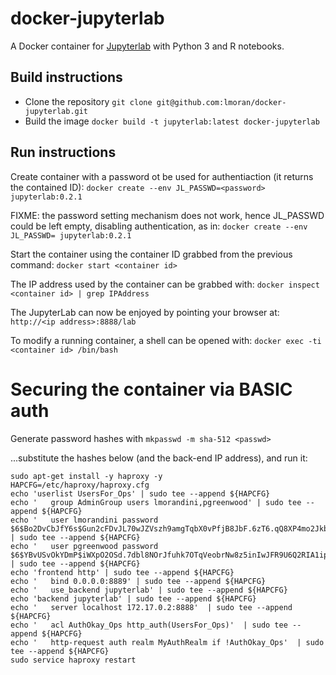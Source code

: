 # docker-jupyterlab

A Docker container for [Jupyterlab](https://github.com/jupyterlab/jupyterlab) with Python 3 and  R notebooks.


## Build instructions 

* Clone the repository `git clone git@github.com:lmoran/docker-jupyterlab.git`
* Build the image `docker build -t jupyterlab:latest docker-jupyterlab`


## Run instructions 

Create container with a password ot be used for authentiaction (it returns the contained ID):
`docker create --env JL_PASSWD=<password> jupyterlab:0.2.1`

FIXME: the password setting mechanism does not work, hence JL_PASSWD could be left empty, disabling authentication, as in:
`docker create --env JL_PASSWD= jupyterlab:0.2.1`

Start the container using the container ID grabbed from the previous command:
`docker start <container id>`

The IP address used by the container can be grabbed with:
`docker inspect <container id> | grep IPAddress`

The JupyterLab can now be enjoyed by pointing your browser at:
`http://<ip address>:8888/lab`

To modify a running container, a shell can be opened with:
`docker exec -ti <container id> /bin/bash`


# Securing the container via BASIC auth

Generate password hashes with
`mkpasswd -m sha-512 <passwd>`

...substitute the hashes below (and the back-end IP address), and run it:
```
sudo apt-get install -y haproxy -y
HAPCFG=/etc/haproxy/haproxy.cfg
echo 'userlist UsersFor_Ops' | sudo tee --append ${HAPCFG}
echo '   group AdminGroup users lmorandini,pgreenwood' | sudo tee --append ${HAPCFG}
echo '   user lmorandini password $6$Bo2DvCbJfY6s$Gun2cFDvJL70wJZVszh9amgTqbX0vPfjB8JbF.6zT6.qQ8XP4mo2JkbIWCy75CMqJQBvWQmhZ1Yp3n4cTqahF0'  | sudo tee --append ${HAPCFG}
echo '   user pgreenwood password $6$YBvUSvOkYDmP$iWXpO2OSd.7dbl8NOrJfuhk7OTqVeobrNw8z5inIwJFR9U6Q2RIA1ip1YetTsJOYI7Dm5j7pyuzac7BBmwg8b/'  | sudo tee --append ${HAPCFG}
echo 'frontend http' | sudo tee --append ${HAPCFG} 
echo '   bind 0.0.0.0:8889' | sudo tee --append ${HAPCFG}
echo '   use_backend jupyterlab' | sudo tee --append ${HAPCFG}
echo 'backend jupyterlab' | sudo tee --append ${HAPCFG} 
echo '   server localhost 172.17.0.2:8888'  | sudo tee --append ${HAPCFG} 
echo '   acl AuthOkay_Ops http_auth(UsersFor_Ops)'  | sudo tee --append ${HAPCFG}
echo '   http-request auth realm MyAuthRealm if !AuthOkay_Ops'  | sudo tee --append ${HAPCFG}
sudo service haproxy restart
```
